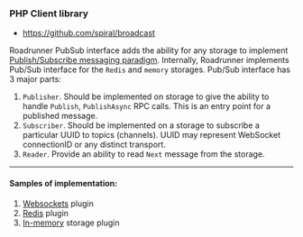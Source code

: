 ### PHP Client library
- https://github.com/spiral/broadcast

Roadrunner PubSub interface adds the ability for any storage to implement [Publish/Subscribe messaging paradigm](https://en.wikipedia.org/wiki/Publish%E2%80%93subscribe_pattern). Internally, Roadrunner implements Pub/Sub interface for the `Redis` and `memory` storages.
Pub/Sub interface has 3 major parts:
1. `Publisher`. Should be implemented on storage to give the ability to handle `Publish`, `PublishAsync` RPC calls. This is an entry point for a published message.
2. `Subscriber`. Should be implemented on a storage to subscribe a particular UUID to topics (channels). UUID may represent WebSocket connectionID or any distinct transport.
3. `Reader`. Provide an ability to read `Next` message from the storage.

---
#### Samples of implementation:
1. [Websockets](https://github.com/roadrunner-server/roadrunner/blob/master/plugins/websockets/plugin.go) plugin
2. [Redis](https://github.com/roadrunner-server/roadrunner/blob/master/plugins/redis/plugin.go) plugin
3. [In-memory](https://github.com/roadrunner-server/roadrunner/blob/master/plugins/websockets/memory/inMemory.go) storage plugin

